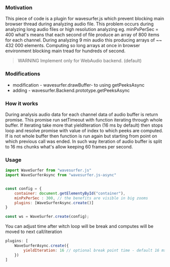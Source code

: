 ### Motivation
This piece of code is a plugin for wavesurfer.js which prevent 
blocking main browser thread during analyzing audio file. 
This problem occurs during analyzing long audio files or 
high resolution analyzing eg. minPxPerSec = 400 what's 
means that each second of file produce an array of 800 
items for each channel. During analyzing 9 min audio 
this producing arrays of ~~ 432 000 elements. Computing so 
long arrays at once in browser environment blocking 
main tread for hundreds of second.

>WARNING Implement only for WebAudio backend. (default)

### Modifications
- modification - wavesurfer.drawBuffer- to using getPeeksAsync
- adding - wavesurfer.Backend.prototype.getPeeksAsync

### How it works
During analysis audio data for each channel data
of audio buffer is return promise. This promise
run setTimeout with function iterating through
whole buffer. If iterating take more that yieldIteration
(16 ms by default) then stops loop and resolve promise with value
of index to which peeks are computed. If is not
whole buffer then function is run again but starting
from point on which previous call was ended. In such
way iteration of audio buffer is split to 16 ms chunks what's
allow keeping 60 frames per second.

### Usage

```javascript
import WaveSurfer from "wavesurfer.js"
import WaveSurferAsync from "wavesurfer.js-async"


const config = {
    container: document.getElementyById("container"),
    minPxPerSec : 300, // the benefits are visible in big zooms 
    plugins: [WaveSurferAsync.create()]
}

const ws = WaveSurfer.create(config);
```

You can adjust time after witch loop will be break
and computes will be moved to next call/iteration
```javascript
plugins: [
    WaveSurferAsync.create({
        yieldIteration: 16 // optional break point time - default 16 ms
    })
]
```